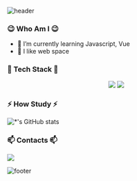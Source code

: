 ![header](https://capsule-render.vercel.app/api?color=F1E1A6&fontColor=f7f5f5&text=JiHyun!)

### 😉 Who Am I 😉
- 🌱 I’m currently learning Javascript, Vue
- 💖 I like web space 


### 🔭 Tech Stack 🔭

<div align="center">
  <img src="https://img.shields.io/badge/CSS-blue?style=flat-square&logo=css3&logoColor=white"/>
  <img src="https://img.shields.io/badge/Javascript-yellow?style=flat-square&logo=javascript&logoColor=white"/>
</div>



### ⚡ How Study ⚡

![*'s GitHub stats](https://github-readme-stats.vercel.app/api?username=moretz0921&show_icons=true&theme=highcontrast)


### 📫 Contacts 📫
<a href="https://www.instagram.com/jihyeon.__.s/" target="_blank"><img src="https://img.shields.io/badge/instagram-critical ?style=flat-square&logo=instagram&logoColor=white"/></a>




![footer](https://capsule-render.vercel.app/api?color=F1E1A6&section=footer)

<!--
**moretz0921/moretz0921** is a ✨ _special_ ✨ repository because its `README.md` (this file) appears on your GitHub profile.

Here are some ideas to get you started:

- 🔭 I’m currently working on ...
- 🌱 I’m currently learning ...
- 👯 I’m looking to collaborate on ...
- 🤔 I’m looking for help with ...
- 💬 Ask me about ...
- 📫 How to reach me: ...
- 😄 Pronouns: ...
- ⚡ Fun fact: ...
-->
